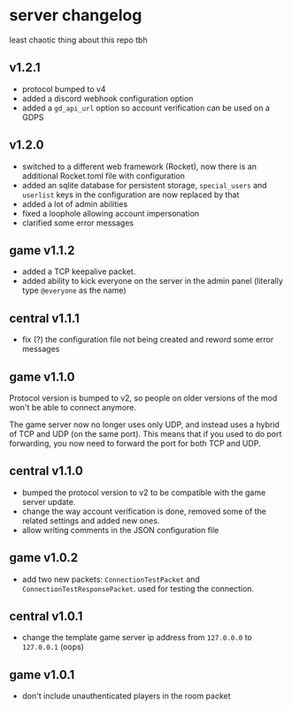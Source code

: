 # server changelog

least chaotic thing about this repo tbh

## v1.2.1

* protocol bumped to v4
* added a discord webhook configuration option
* added a `gd_api_url` option so account verification can be used on a GDPS

## v1.2.0

* switched to a different web framework (Rocket), now there is an additional Rocket.toml file with configuration
* added an sqlite database for persistent storage, `special_users` and `userlist` keys in the configuration are now replaced by that
* added a lot of admin abilities
* fixed a loophole allowing account impersonation
* clarified some error messages

## game v1.1.2

* added a TCP keepalive packet.
* added ability to kick everyone on the server in the admin panel (literally type `@everyone` as the name)

## central v1.1.1

* fix (?) the configuration file not being created and reword some error messages

## game v1.1.0

Protocol version is bumped to v2, so people on older versions of the mod won't be able to connect anymore.

The game server now no longer uses only UDP, and instead uses a hybrid of TCP and UDP (on the same port). This means that if you used to do port forwarding, you now need to forward the port for both TCP and UDP.

## central v1.1.0

* bumped the protocol version to v2 to be compatible with the game server update.
* change the way account verification is done, removed some of the related settings and added new ones.
* allow writing comments in the JSON configuration file

## game v1.0.2

* add two new packets: `ConnectionTestPacket` and `ConnectionTestResponsePacket`. used for testing the connection.

## central v1.0.1

* change the template game server ip address from `127.0.0.0` to `127.0.0.1` (oops)

## game v1.0.1

* don't include unauthenticated players in the room packet
